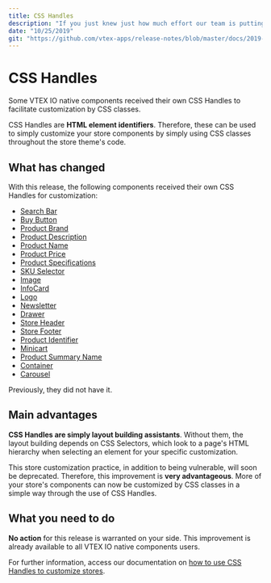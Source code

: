 ```yaml
---
title: CSS Handles 
description: "If you just knew just how much effort our team is putting into making CSS Handles a reality for all store components, you would go to sleep dreaming about CSS Classes. Check out our latest Handles releases! "
date: "10/25/2019"
git: "https://github.com/vtex-apps/release-notes/blob/master/docs/2019-week-39-40/url-field-autofill.md"
---
```


# CSS Handles 

Some VTEX IO native components received their own CSS Handles to facilitate customization by CSS classes. 

<div class="alert alert-info">  
CSS Handles are <strong>HTML element identifiers</strong>. Therefore, these can be used to simply customize your store components by simply using CSS classes throughout the store theme's code. 
</div>

## What has changed

With this release, the following components received their own CSS Handles for customization: 

- [Search Bar](https://vtex.io/docs/app/vtex.store-components)
- [Buy Button](https://vtex.io/docs/app/vtex.store-components)
- [Product Brand](https://vtex.io/docs/app/vtex.store-components)
- [Product Description](https://vtex.io/docs/app/vtex.store-components)
- [Product Name](https://vtex.io/docs/app/vtex.store-components)
- [Product Price](https://vtex.io/docs/app/vtex.store-components)
- [Product Specifications](https://vtex.io/docs/app/vtex.store-components)
- [SKU Selector](https://vtex.io/docs/app/vtex.store-components)
- [Image](https://vtex.io/docs/app/vtex.store-components)
- [InfoCard](https://vtex.io/docs/app/vtex.store-components)
- [Logo](https://vtex.io/docs/app/vtex.store-components)
- [Newsletter](https://vtex.io/docs/app/vtex.store-components)
- [Drawer](https://vtex.io/docs/app/vtex.store-drawer)
- [Store Header](https://vtex.io/docs/app/vtex.store-header)
- [Store Footer](https://vtex.io/docs/app/vtex.store-footer)
- [Product Identifier](https://vtex.io/docs/app/vtex.product-identifier)
- [Minicart](https://vtex.io/docs/app/vtex.minicart)
- [Product Summary Name](https://vtex.io/docs/app/vtex.product-summary)
- [Container](https://vtex.io/docs/app/vtex.store-components)
- [Carousel](https://vtex.io/docs/app/vtex.carousel)

Previously, they did not have it. 

## Main advantages 

**CSS Handles are simply layout building assistants**. Without them, the layout building depends on CSS Selectors, which look to a page's HTML hierarchy when selecting an element for your specific customization.

This store customization practice, in addition to being vulnerable, will soon be deprecated. Therefore, this improvement is **very advantageous**. More of your store's components can now be customized by CSS classes in a simple way through the use of CSS Handles.

## What you need to do

**No action** for this release is warranted on your side. This improvement is already available to all VTEX IO native components users. 

For further information, access our documentation on [how to use CSS Handles to customize stores](https://vtex.io/docs/recipes/layout/using-css-handles-for-store-customization).
